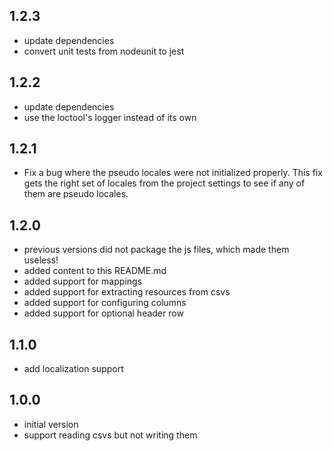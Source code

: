 ## 1.2.3

-   update dependencies
-   convert unit tests from nodeunit to jest

## 1.2.2

-   update dependencies
-   use the loctool's logger instead of its own

## 1.2.1

-   Fix a bug where the pseudo locales were not initialized properly.
    This fix gets the right set of locales from the project settings to
    see if any of them are pseudo locales.

## 1.2.0

-   previous versions did not package the js files, which made them useless!
-   added content to this README.md
-   added support for mappings
-   added support for extracting resources from csvs
-   added support for configuring columns
-   added support for optional header row

## 1.1.0

-   add localization support

## 1.0.0

-   initial version
-   support reading csvs but not writing them
